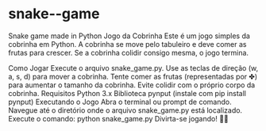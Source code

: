 # snake--game
Snake game made in Python
Jogo da Cobrinha
Este é um jogo simples da cobrinha em Python. A cobrinha se move pelo tabuleiro e deve comer as frutas para crescer. Se a cobrinha colidir consigo mesma, o jogo termina.

Como Jogar
Execute o arquivo snake_game.py.
Use as teclas de direção (w, a, s, d) para mover a cobrinha.
Tente comer as frutas (representadas por ✤) para aumentar o tamanho da cobrinha.
Evite colidir com o próprio corpo da cobrinha.
Requisitos
Python 3.x
Biblioteca pynput (instale com pip install pynput)
Executando o Jogo
Abra o terminal ou prompt de comando.
Navegue até o diretório onde o arquivo snake_game.py está localizado.
Execute o comando: python snake_game.py
Divirta-se jogando! 🐍🍎
